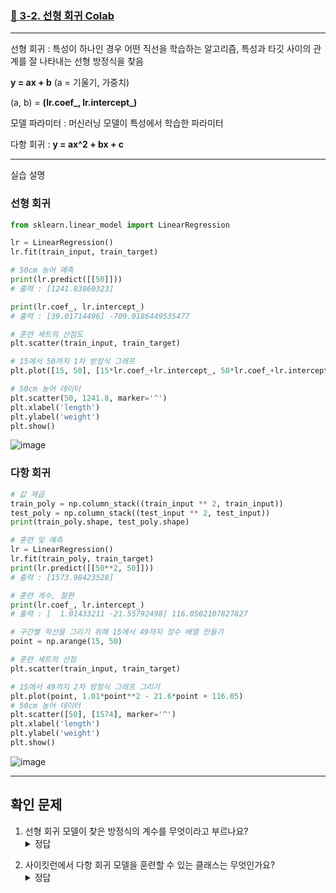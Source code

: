 ### [🔗 3-2. 선형 회귀 Colab](https://colab.research.google.com/drive/1hHVirPvCoEDu-DiKmjs6VIG1UtxC84Wa?usp=sharing)   

---
선형 회귀 : 특성이 하나인 경우 어떤 직선을 학습하는 알고리즘, 특성과 타깃 사이의 관계를 잘 나타내는 선형 방정식을 찾음

**y = ax + b**
(a = 기울기, 가중치)

(a, b) = **(lr.coef_, lr.intercept_)**

모델 파라미터 : 머신러닝 모델이 특성에서 학습한 파라미터

다항 회귀 : **y = ax^2 + bx + c**

---
실습 설명

### 선형 회귀

``` python
from sklearn.linear_model import LinearRegression

lr = LinearRegression()
lr.fit(train_input, train_target)

# 50cm 농어 예측
print(lr.predict([[50]]))
# 출력 : [1241.83860323]

print(lr.coef_, lr.intercept_)
# 출력 : [39.01714496] -709.0186449535477

```
``` python
# 훈련 세트의 산점도
plt.scatter(train_input, train_target)

# 15에서 50까지 1차 방정식 그래프
plt.plot([15, 50], [15*lr.coef_+lr.intercept_, 50*lr.coef_+lr.intercept_])

# 50cm 농어 데이터
plt.scatter(50, 1241.8, marker='^')
plt.xlabel('length')
plt.ylabel('weight')
plt.show()
```
![image](https://github.com/SYEONIH/CHIC_24_machine-learning-study/assets/113624562/acdb3f14-15ee-4eaf-8b48-0612c3a5de52)

### 다항 회귀
```python
# 값 제곱
train_poly = np.column_stack((train_input ** 2, train_input))
test_poly = np.column_stack((test_input ** 2, test_input))
print(train_poly.shape, test_poly.shape)

# 훈련 및 예측
lr = LinearRegression()
lr.fit(train_poly, train_target)
print(lr.predict([[50**2, 50]]))
# 출력 : [1573.98423528]

# 훈련 계수, 절편
print(lr.coef_, lr.intercept_)
# 출력 : [  1.01433211 -21.55792498] 116.0502107827827

```
```python
# 구간별 직선을 그리기 위해 15에서 49까지 정수 배열 만들기
point = np.arange(15, 50)

# 훈련 세트의 산점
plt.scatter(train_input, train_target)

# 15에서 49까지 2차 방정식 그래프 그리기
plt.plot(point, 1.01*point**2 - 21.6*point + 116.05)
# 50cm 농어 데이터
plt.scatter([50], [1574], marker='^')
plt.xlabel('length')
plt.ylabel('weight')
plt.show()
```
![image](https://github.com/SYEONIH/CHIC_24_machine-learning-study/assets/113624562/485010af-862a-4210-9168-4ee3b38f1731)

---

## 확인 문제
1. 선형 회귀 모델이 찾은 방정식의 계수를 무엇이라고 부르나요?<details>**모델 파라미터**<summary>정답
</summary></details>

2. 사이킷런에서 다항 회귀 모델을 훈련할 수 있는 클래스는 무엇인가요?<details>**LinearRegression**<summary>정답
</summary></details>
